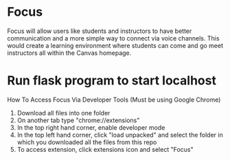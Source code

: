# Focus
Focus will allow users like students and instructors to have better communication and a more simple way to connect via voice channels. This would create a learning environment where students can come and go meet instructors all within the Canvas homepage.


# Run flask program to start localhost

How To Access Focus Via Developer Tools (Must be using Google Chrome)
1. Download all files into one folder
2. On another tab type "chrome://extensions"
3. In the top right hand corner, enable developer mode
4. In the top left hand corner, click "load unpacked" and select the folder in which you downloaded all the files from this repo
5. To access extension, click extensions icon and select "Focus"
